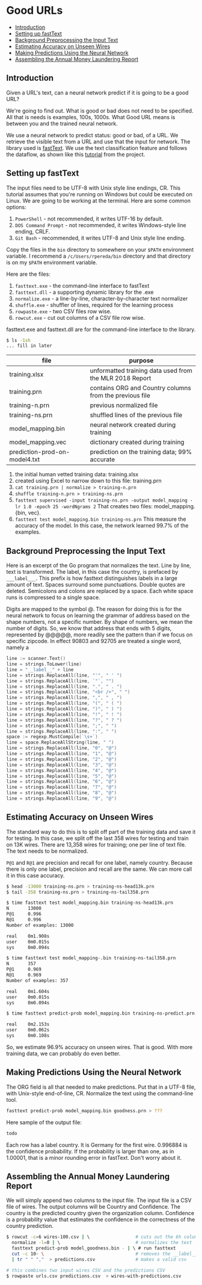 # Good URLs  <!-- omit in toc -->

- [Introduction](#introduction)
- [Setting up fastText](#setting-up-fasttext)
- [Background Preprocessing the Input Text](#background-preprocessing-the-input-text)
- [Estimating Accuracy on Unseen Wires](#estimating-accuracy-on-unseen-wires)
- [Making Predictions Using the Neural Network](#making-predictions-using-the-neural-network)
- [Assembling the Annual Money Laundering Report](#assembling-the-annual-money-laundering-report)

## Introduction

Given a URL's text, can a neural network predict if it is going to be a
good URL?

We're going to find out. What is good or bad does not need to be specified.
All that is needs is examples, 100s, 1000s. What Good URL means is between
you and the trained neural network.

We use a neural network to predict status: good or bad, of a URL.
We retrieve the visible text from a URL and use that the input for network.
The library used is [fastText](https://fasttext.cc/). We use the text
classification feature and follows the dataflow, as shown like this
[tutorial](https://fasttext.cc/docs/en/supervised-tutorial.html) from the project.

## Setting up fastText

The input files need to be UTF-8 with Unix style line endings, CR.
This tutorial assumes that you're running on Windows but could be executed on
Linux. We are going to be working at the terminal. Here are some common options:

1. `PowerShell` - not recommended, it writes UTF-16 by default.
2. `DOS Command Prompt` - not recommended, it writes Windows-style line ending, CRLF.
3. `Git Bash` - recommended, it writes UTF-8 and Unix style line ending.

Copy the files in the `bin` directory to somewhere on your `$PATH`
environment variable. I recommend a `/c/Users/rpereda/bin` directory and
that directory is on my `$PATH` environment variable.

Here are the files:

1. `fasttext.exe` - the command-line interface to fastText
2. `fasttext.dll` - a supporting dynamic library for the .exe
3. `normalize.exe` - a line-by-line, character-by-character text normalizer
4. `shuffle.exe` - shuffler of lines, required for the learning process
5. `rowpaste.exe` - two CSV files row wise.
6. `rowcut.exe` - cut out columns of a CSV file row wise.

fasttext.exe and fasttext.dll are for the command-line interface to the library.

```bash
$ ls -1sh
... fill in later
```

| file                          | purpose                                                 |
| ----------------------------- | ------------------------------------------------------- |
| training.xlsx                 | unformatted training data used from the MLR 2018 Report |
| training.prn                  | contains ORG and Country columns from the previous file |
| training-n.prn                | previous normalized file                                |
| training-ns.prn               | shuffled lines of the previous file                     |
| model_mapping.bin             | neural network created during training                  |
| model_mapping.vec             | dictionary created during training                      |
| prediction-prod-on-model4.txt | prediction on the training data; 99% accurate           |

1. the initial human vetted training data: training.xlsx
2. created using Excel to narrow down to this file: training.prn
3. `cat training.prn | normalize > training-n.prn`
4. `shuffle training-n.prn > training-ns.prn`
5. `fasttext supervised -input training-ns.prn -output model_mapping -lr 1.0 -epoch 25 -wordNgrams 2`
   That creates two files: model_mapping.{bin, vec}.
6. `fasttext test model_mapping.bin training-ns.prn`
   This measure the accuracy of the model. In this case, the network learned 99.7% of
   the examples.

## Background Preprocessing the Input Text

Here is an excerpt of the Go program that normalizes the text. Line by line, text
is transformed. The label, in this case the country, is prefaced by ```___label___```.
This prefix is how fasttext distinguishes labels in a large amount of text.
Spaces surround some punctuations. Double quotes are deleted. Semicolons and
colons are replaced by a space. Each white space runs is compressed to a single space.

Digits are mapped to the symbol @. The reason for doing this is for the neural network
to focus on learning the grammar of address based on the shape numbers, not a specific
number. By shape of numbers, we mean the number of digits. So, we know that address that
ends with 5 digits, represented by @@@@@, more readily see the pattern than if we focus
on specific zipcode. In effect 90803 and 92705 are treated a single word, namely a

```go
line := scanner.Text()
line = strings.ToLower(line)
line = "__label__" + line
line = strings.ReplaceAll(line, "'", " ' ")
line = strings.ReplaceAll(line, `"`, "")
line = strings.ReplaceAll(line, ".", " . ")
line = strings.ReplaceAll(line, "<br />", " ")
line = strings.ReplaceAll(line, ",", " , ")
line = strings.ReplaceAll(line, "(", " ( ")
line = strings.ReplaceAll(line, ")", " ) ")
line = strings.ReplaceAll(line, "!", " ! ")
line = strings.ReplaceAll(line, "?", " ? ")
line = strings.ReplaceAll(line, ";", " ")
line = strings.ReplaceAll(line, ":", " ")
space := regexp.MustCompile(`\s+`)
line = space.ReplaceAllString(line, " ")
line = strings.ReplaceAll(line, "0", "@")
line = strings.ReplaceAll(line, "1", "@")
line = strings.ReplaceAll(line, "2", "@")
line = strings.ReplaceAll(line, "3", "@")
line = strings.ReplaceAll(line, "4", "@")
line = strings.ReplaceAll(line, "5", "@")
line = strings.ReplaceAll(line, "6", "@")
line = strings.ReplaceAll(line, "7", "@")
line = strings.ReplaceAll(line, "8", "@")
line = strings.ReplaceAll(line, "9", "@")

```

## Estimating Accuracy on Unseen Wires

The standard way to do this is to split off part of the training
data and save it for testing. In this case, we split off the last
358 wires for testing and train on 13K wires. There are 13,358 wires
for training; one per line of text file. The text needs to be normalized.

`P@1` and `R@1` are precision and recall for one label, namely country.
Because there is only one label, precision and recall are the same.
We can more call it in this case accuracy.

```bash
$ head -13000 training-ns.prn > training-ns-head13k.prn
$ tail -358 training-ns.prn > training-ns-tail358.prn

$ time fasttext test model_mapping.bin training-ns-head13k.prn
N       13000
P@1     0.996
R@1     0.996
Number of examples: 13000

real    0m1.908s
user    0m0.015s
sys     0m0.094s

$ time fasttext test model_mapping-.bin training-ns-tail358.prn
N       357
P@1     0.969
R@1     0.969
Number of examples: 357

real    0m1.604s
user    0m0.015s
sys     0m0.094s

$ time fasttext predict-prob model_mapping.bin training-ns-predict.prn > prediction-prod-on-model.txt

real    0m2.153s
user    0m0.062s
sys     0m0.108s

```

So, we estimate 96.9% accuracy on unseen wires. That is good. With more
training data, we can probably do even better.

## Making Predictions Using the Neural Network

The ORG field is all that needed to make predictions. Put that in a UTF-8 file,
with Unix-style end-of-line, CR. Normalize the text using the command-line tool.

```bash
fasttext predict-prob model_mapping.bin goodness.prn > ???
```

Here sample of the output file:

```bash
todo
```

Each row has a label country. It is Germany for the first wire. 0.996884 is the confidence
probability. If the probability is larger than one, as in 1.00001, that is a minor rounding
error in fastText. Don't worry about it.

## Assembling the Annual Money Laundering Report

We will simply append two columns to the input file. The input file is a CSV file of wires.
The output columns will be Country and Confidence. The country is the predicted country given the
organization column. Confidence is a probability value that estimates the confidence
in the correctness of the country prediction.


```bash
$ rowcut -c=6 wires-100.csv | \                 # cuts out the 6h column, organization
  normalize -l=0 | \                            # normalizes the text
  fasttext predict-prob model_goodness.bin - | \ # run fasttext
  cut -c 10- \                                  # removes the __label__ prefix
  | tr " " ","  > predictions.csv               # makes a valid csv

# this combines two input wires CSV and the predictions CSV
$ rowpaste urls.csv predictions.csv  > wires-with-predictions.csv

```
